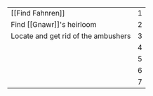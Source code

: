 
|                                      |     |
| ------------------------------------ | --- |
| [[Find Fahnren]]                     | 1   |
| Find [[Gnawr]]'s heirloom            | 2   |
| Locate and get rid of the ambushers | 3   |
|                                      | 4   |
|                                      | 5   |
|                                      | 6   |
|                                      | 7   |
